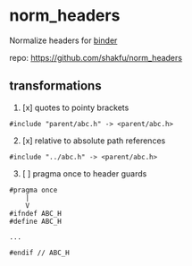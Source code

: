# norm_headers

Normalize headers for [binder](https://github.com/RosettaCommons/binder)


repo: <https://github.com/shakfu/norm_headers>



## transformations


1. [x] quotes to pointy brackets

```
#include "parent/abc.h" -> <parent/abc.h>
```

2. [x] relative to absolute path references

```
#include "../abc.h" -> <parent/abc.h>
```

3. [ ] pragma once to header guards

```
#pragma once
	|
	V
#ifndef ABC_H
#define ABC_H

...

#endif // ABC_H

```


